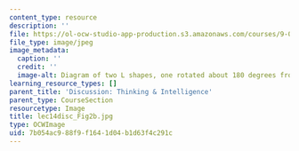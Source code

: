 ```yaml
---
content_type: resource
description: ''
file: https://ol-ocw-studio-app-production.s3.amazonaws.com/courses/9-00sc-introduction-to-psychology-fall-2011/7b054ac988f9f1641d04b1d63f4c291c_lec14disc_Fig2b.jpg
file_type: image/jpeg
image_metadata:
  caption: ''
  credit: ''
  image-alt: Diagram of two L shapes, one rotated about 180 degrees from the other.
learning_resource_types: []
parent_title: 'Discussion: Thinking & Intelligence'
parent_type: CourseSection
resourcetype: Image
title: lec14disc_Fig2b.jpg
type: OCWImage
uid: 7b054ac9-88f9-f164-1d04-b1d63f4c291c
---
```

